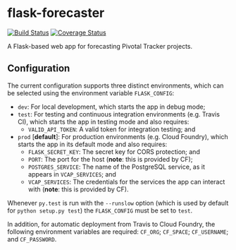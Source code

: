 # flask-forecaster

[![Build Status][1]][2]
[![Coverage Status][3]][4]

A Flask-based web app for forecasting Pivotal Tracker projects.

## Configuration

The current configuration supports three distinct environments, which
can be selected using the environment variable `FLASK_CONFIG`:

 * `dev`: For local development, which starts the app in debug mode;
 * `test`: For testing and continuous integration environments (e.g. 
 Travis CI), which starts the app in testing mode and also requires:
     * `VALID_API_TOKEN`: A valid token for integration testing; and
 * `prod` [**default**]: For production environments (e.g. Cloud 
 Foundry), which starts the app in its default mode and also requires:
     * `FLASK_SECRET_KEY`: The secret key for CORS protection; and
     * `PORT`: The port for the host (**note**: this is provided by CF);
     * `POSTGRES_SERVICE`: The name of the PostgreSQL service, as it 
     appears in `VCAP_SERVICES`; and
     * `VCAP_SERVICES`: The credentials for the services the app can
     interact with (**note**: this is provided by CF).

Whenever `py.test` is run with the `--runslow` option (which is used by
default for `python setup.py test`) the `FLASK_CONFIG` must be set to 
`test`.

In addition, for automatic deployment from Travis to Cloud Foundry, the 
following environment variables are required: `CF_ORG`; `CF_SPACE`; 
`CF_USERNAME`; and `CF_PASSWORD`.

  [1]: https://travis-ci.org/textbook/flask-forecaster.svg?branch=master
  [2]: https://travis-ci.org/textbook/flask-forecaster
  [3]: https://coveralls.io/repos/github/textbook/flask-forecaster/badge.svg?branch=master
  [4]: https://coveralls.io/github/textbook/flask-forecaster?branch=master
